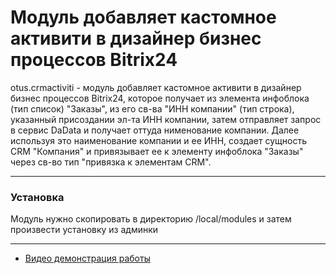 # Модуль добавляет кастомное активити в дизайнер бизнес процессов Bitrix24

otus.crmactiviti - модуль добавляет кастомное активити в дизайнер бизнес процессов Bitrix24, которое получает из элемента инфоблока (тип список) "Заказы", 
из его св-ва "ИНН компании" (тип строка), указанный присоздании эл-та ИНН компании, затем отправляет запрос в сервис DaData и получает оттуда нименование компании.
Далее используя это наименование компании и ее ИНН, создает сущность CRM "Компания" и привязывает ее к элементу инфоблока "Заказы" через св-во тип "привязка к элементам CRM".

---

### Установка
Модуль нужно скопировать в директорию /local/modules и затем произвести установку из админки

---

- [Видео демонстрация работы](https://youtu.be/jEFlxRr6xxU)

